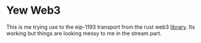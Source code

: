 # Yew Web3

This is me trying use to the eip-1193 transport from the rust web3 [library](https://github.com/tomusdrw/rust-web3). Its working but things are looking messy to me in the stream part.

